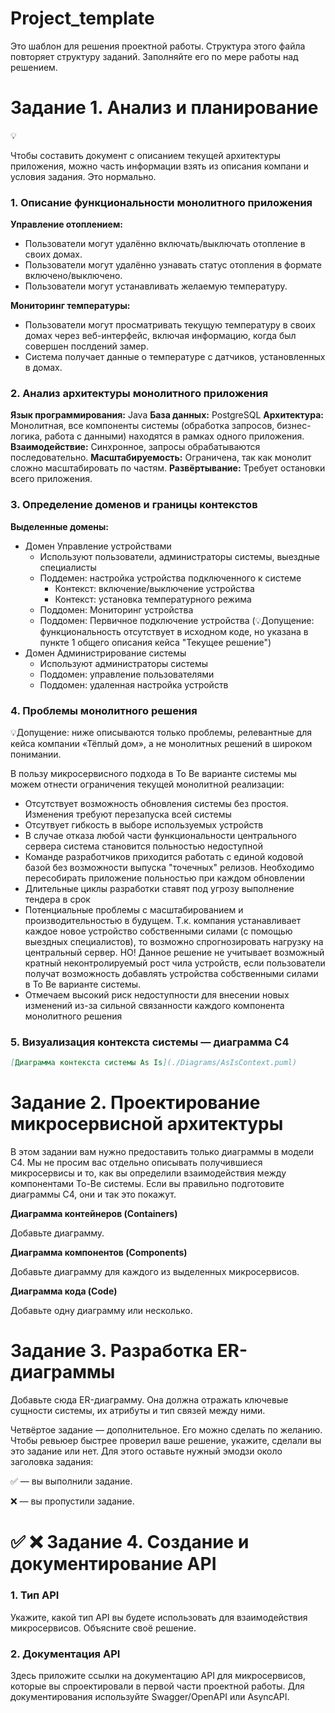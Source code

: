 # Project_template



Это шаблон для решения проектной работы. Структура этого файла повторяет структуру заданий. Заполняйте его по мере работы над решением.

# Задание 1. Анализ и планирование

<aside>
💡

Чтобы составить документ с описанием текущей архитектуры приложения, можно часть информации взять из описания компани и условия задания. Это нормально.

</aside>

### 1. Описание функциональности монолитного приложения

**Управление отоплением:**

- Пользователи могут удалённо включать/выключать отопление в своих домах.
- Пользователи могут удалённо узнавать статус отопления в формате включено/выключено.
- Пользователи могут устанавливать желаемую температуру.

**Мониторинг температуры:**

- Пользователи могут просматривать текущую температуру в своих домах через веб-интерфейс, включая информацию, когда был совершен послдений замер.
- Система получает данные о температуре с датчиков, установленных в домах.

### 2. Анализ архитектуры монолитного приложения

**Язык программирования:** Java
**База данных:** PostgreSQL
**Архитектура:** Монолитная, все компоненты системы (обработка запросов, бизнес-логика, работа с данными) находятся в рамках одного приложения.
**Взаимодействие:** Синхронное, запросы обрабатываются последовательно.
**Масштабируемость:** Ограничена, так как монолит сложно масштабировать по частям.
**Развёртывание:** Требует остановки всего приложения.

### 3. Определение доменов и границы контекстов

**Выделенные домены:**
- Домен Управление устройствами
    - Используют пользователи, администраторы системы, выездные специалисты
    - Поддемен: настройка устройства подключенного к системе
        - Контекст: включение/выключение устройства
        - Контекст: установка температурного режима
    - Поддомен: Мониторинг устройства
    - Поддомен: Первичное подключение устройства (💡Допущение: функциональность отсутствует в исходном коде, но указана в пункте 1 общего описания кейса "Текущее решение")
- Домен Администрирование системы
    - Используют администраторы системы
    - Поддомен: управление пользователями
    - Поддомен: удаленная настройка устройств
    

### **4. Проблемы монолитного решения**

💡Допущение: ниже описываются только проблемы, релевантные для кейса компании «Тёплый дом», а не монолитных решений в широком понимании.

В пользу микросервисного подхода в To Be варианте системы мы можем отнести ограничения текущей монолитной реализации:
- Отсутствует возможность обновления системы без простоя. Изменения требуют перезапуска всей системы
- Отсутвует гибкость в выборе используемых устройств
- В случае отказа любой части функциональности центрального сервера система становится польностью недоступной
- Команде разработчиков приходится работать с единой кодовой базой без возможности выпуска "точечных" релизов. Необходимо пересобирать приложение польностью при каждом обновлении
- Длительные циклы разработки ставят под угрозу выполнение тендера в срок
- Потенциальные проблемы с масштабированием и производительностью в будущем. Т.к. компания устанавливает каждое новое устройство собственными силами (с помощью выездных специалистов), то возможно спрогнозировать нагрузку на центральный сервер. НО! Данное решение не учитывает возможный кратный неконтролируемый рост чила устройств, если пользователи получат возможность добавлять устройства собственными силами в To Be варианте системы.
- Отмечаем высокий риск недоступности для внесении новых изменений из-за сильной связанности каждого компонента монолитного решения



### 5. Визуализация контекста системы — диаграмма С4


```markdown
[Диаграмма контекста системы As Is](./Diagrams/AsIsContext.puml)
```


# Задание 2. Проектирование микросервисной архитектуры

В этом задании вам нужно предоставить только диаграммы в модели C4. Мы не просим вас отдельно описывать получившиеся микросервисы и то, как вы определили взаимодействия между компонентами To-Be системы. Если вы правильно подготовите диаграммы C4, они и так это покажут.

**Диаграмма контейнеров (Containers)**

Добавьте диаграмму.

**Диаграмма компонентов (Components)**

Добавьте диаграмму для каждого из выделенных микросервисов.

**Диаграмма кода (Code)**

Добавьте одну диаграмму или несколько.

# Задание 3. Разработка ER-диаграммы

Добавьте сюда ER-диаграмму. Она должна отражать ключевые сущности системы, их атрибуты и тип связей между ними.

Четвёртое задание — дополнительное. Его можно сделать по желанию. Чтобы ревьюер быстрее проверил ваше решение, укажите, сделали вы это задание или нет. Для этого оставьте нужный эмодзи около заголовка задания:

✅ — вы выполнили задание.

❌ — вы пропустили задание.

# ✅ ❌ Задание 4. Создание и документирование API

### 1. Тип API

Укажите, какой тип API вы будете использовать для взаимодействия микросервисов. Объясните своё решение.

### 2. Документация API

Здесь приложите ссылки на документацию API для микросервисов, которые вы спроектировали в первой части проектной работы. Для документирования используйте Swagger/OpenAPI или AsyncAPI.
